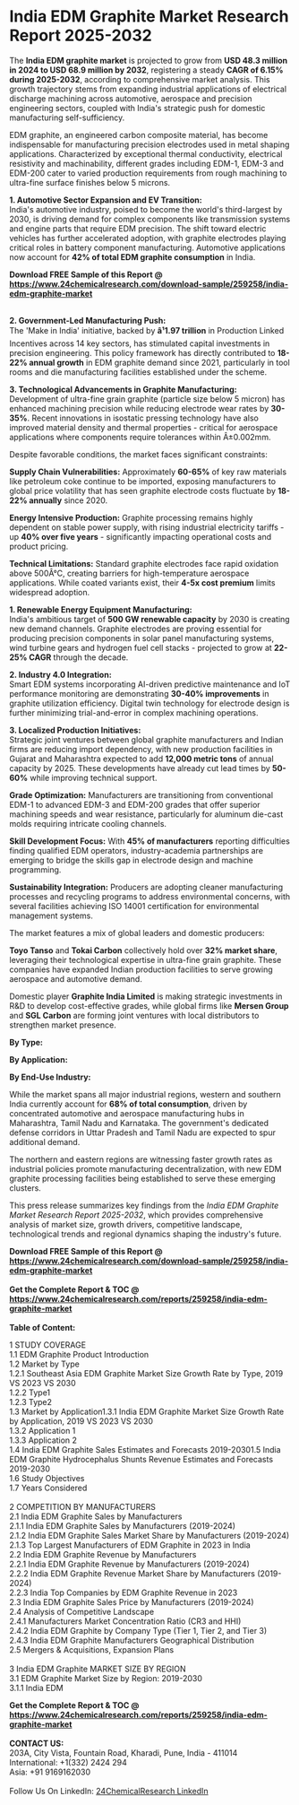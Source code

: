<h1>India EDM Graphite Market Research Report 2025-2032</h1><p>The <strong>India EDM graphite market</strong> is projected to grow from <strong>USD 48.3 million in 2024 to USD 68.9 million by 2032</strong>, registering a steady <strong>CAGR of 6.15% during 2025-2032</strong>, according to comprehensive market analysis. This growth trajectory stems from expanding industrial applications of electrical discharge machining across automotive, aerospace and precision engineering sectors, coupled with India's strategic push for domestic manufacturing self-sufficiency.</p><p>EDM graphite, an engineered carbon composite material, has become indispensable for manufacturing precision electrodes used in metal shaping applications. Characterized by exceptional thermal conductivity, electrical resistivity and machinability, different grades including EDM-1, EDM-3 and EDM-200 cater to varied production requirements from rough machining to ultra-fine surface finishes below 5 microns.</p><p><strong>1. Automotive Sector Expansion and EV Transition:</strong><br>
India's automotive industry, poised to become the world's third-largest by 2030, is driving demand for complex components like transmission systems and engine parts that require EDM precision. The shift toward electric vehicles has further accelerated adoption, with graphite electrodes playing critical roles in battery component manufacturing. Automotive applications now account for <strong>42% of total EDM graphite consumption</strong> in India.</p><div><b>Download FREE Sample of this Report @ 
            <a href="https://www.24chemicalresearch.com/download-sample/259258/india-edm-graphite-market">
            https://www.24chemicalresearch.com/download-sample/259258/india-edm-graphite-market</a></b></div><br><p><strong>2. Government-Led Manufacturing Push:</strong><br>
The 'Make in India' initiative, backed by <strong>â¹1.97 trillion</strong> in Production Linked Incentives across 14 key sectors, has stimulated capital investments in precision engineering. This policy framework has directly contributed to <strong>18-22% annual growth</strong> in EDM graphite demand since 2021, particularly in tool rooms and die manufacturing facilities established under the scheme.</p><p><strong>3. Technological Advancements in Graphite Manufacturing:</strong><br>
Development of ultra-fine grain graphite (particle size below 5 micron) has enhanced machining precision while reducing electrode wear rates by <strong>30-35%</strong>. Recent innovations in isostatic pressing technology have also improved material density and thermal properties - critical for aerospace applications where components require tolerances within Â±0.002mm.</p><p>Despite favorable conditions, the market faces significant constraints:</p><p><strong>Supply Chain Vulnerabilities:</strong> Approximately <strong>60-65%</strong> of key raw materials like petroleum coke continue to be imported, exposing manufacturers to global price volatility that has seen graphite electrode costs fluctuate by <strong>18-22% annually</strong> since 2020.</p><p><strong>Energy Intensive Production:</strong> Graphite processing remains highly dependent on stable power supply, with rising industrial electricity tariffs - up <strong>40% over five years</strong> - significantly impacting operational costs and product pricing.</p><p><strong>Technical Limitations:</strong> Standard graphite electrodes face rapid oxidation above 500Â°C, creating barriers for high-temperature aerospace applications. While coated variants exist, their <strong>4-5x cost premium</strong> limits widespread adoption.</p><p><strong>1. Renewable Energy Equipment Manufacturing:</strong><br>
India's ambitious target of <strong>500 GW renewable capacity</strong> by 2030 is creating new demand channels. Graphite electrodes are proving essential for producing precision components in solar panel manufacturing systems, wind turbine gears and hydrogen fuel cell stacks - projected to grow at <strong>22-25% CAGR</strong> through the decade.</p><p><strong>2. Industry 4.0 Integration:</strong><br>
Smart EDM systems incorporating AI-driven predictive maintenance and IoT performance monitoring are demonstrating <strong>30-40% improvements</strong> in graphite utilization efficiency. Digital twin technology for electrode design is further minimizing trial-and-error in complex machining operations.</p><p><strong>3. Localized Production Initiatives:</strong><br>
Strategic joint ventures between global graphite manufacturers and Indian firms are reducing import dependency, with new production facilities in Gujarat and Maharashtra expected to add <strong>12,000 metric tons</strong> of annual capacity by 2025. These developments have already cut lead times by <strong>50-60%</strong> while improving technical support.</p><p><strong>Grade Optimization:</strong> Manufacturers are transitioning from conventional EDM-1 to advanced EDM-3 and EDM-200 grades that offer superior machining speeds and wear resistance, particularly for aluminum die-cast molds requiring intricate cooling channels.</p><p><strong>Skill Development Focus:</strong> With <strong>45% of manufacturers</strong> reporting difficulties finding qualified EDM operators, industry-academia partnerships are emerging to bridge the skills gap in electrode design and machine programming.</p><p><strong>Sustainability Integration:</strong> Producers are adopting cleaner manufacturing processes and recycling programs to address environmental concerns, with several facilities achieving ISO 14001 certification for environmental management systems.</p><p>The market features a mix of global leaders and domestic producers:</p><p><strong>Toyo Tanso</strong> and <strong>Tokai Carbon</strong> collectively hold over <strong>32% market share</strong>, leveraging their technological expertise in ultra-fine grain graphite. These companies have expanded Indian production facilities to serve growing aerospace and automotive demand.</p><p>Domestic player <strong>Graphite India Limited</strong> is making strategic investments in R&amp;D to develop cost-effective grades, while global firms like <strong>Mersen Group</strong> and <strong>SGL Carbon</strong> are forming joint ventures with local distributors to strengthen market presence.</p><p><strong>By Type:</strong></p><p><strong>By Application:</strong></p><p><strong>By End-Use Industry:</strong></p><p>While the market spans all major industrial regions, western and southern India currently account for <strong>68% of total consumption</strong>, driven by concentrated automotive and aerospace manufacturing hubs in Maharashtra, Tamil Nadu and Karnataka. The government's dedicated defense corridors in Uttar Pradesh and Tamil Nadu are expected to spur additional demand.</p><p>The northern and eastern regions are witnessing faster growth rates as industrial policies promote manufacturing decentralization, with new EDM graphite processing facilities being established to serve these emerging clusters.</p><p>This press release summarizes key findings from the <em>India EDM Graphite Market Research Report 2025-2032</em>, which provides comprehensive analysis of market size, growth drivers, competitive landscape, technological trends and regional dynamics shaping the industry's future.</p><div><b>Download FREE Sample of this Report @ 
            <a href="https://www.24chemicalresearch.com/download-sample/259258/india-edm-graphite-market">
            https://www.24chemicalresearch.com/download-sample/259258/india-edm-graphite-market</a></b></div><br><div><b>Get the Complete Report & TOC @ 
            <a href="https://www.24chemicalresearch.com/reports/259258/india-edm-graphite-market">
            https://www.24chemicalresearch.com/reports/259258/india-edm-graphite-market</a></b></div><br>
            <b>Table of Content:</b><p>1 STUDY COVERAGE<br />
1.1 EDM Graphite Product Introduction<br />
1.2 Market by Type<br />
1.2.1 Southeast Asia EDM Graphite Market Size Growth Rate by Type, 2019 VS 2023 VS 2030<br />
1.2.2 Type1<br />
1.2.3 Type2<br />
1.3 Market by Application1.3.1 India EDM Graphite  Market Size Growth Rate by Application, 2019 VS 2023 VS 2030<br />
1.3.2 Application 1<br />
1.3.3 Application 2<br />
1.4 India EDM Graphite  Sales Estimates and Forecasts 2019-20301.5 India EDM Graphite Hydrocephalus Shunts Revenue Estimates and Forecasts 2019-2030<br />
1.6 Study Objectives<br />
1.7 Years Considered<br />
<br />
2 COMPETITION BY MANUFACTURERS<br />
2.1 India EDM Graphite Sales by Manufacturers<br />
2.1.1 India EDM Graphite Sales by Manufacturers (2019-2024)<br />
2.1.2 India EDM Graphite Sales Market Share by Manufacturers (2019-2024)<br />
2.1.3 Top Largest Manufacturers of  EDM Graphite in 2023 in India<br />
2.2 India EDM Graphite Revenue by Manufacturers<br />
2.2.1 India EDM Graphite Revenue by Manufacturers (2019-2024)<br />
2.2.2 India EDM Graphite Revenue Market Share by Manufacturers (2019-2024)<br />
2.2.3 India Top Companies by EDM Graphite Revenue in 2023<br />
2.3 India EDM Graphite Sales Price by Manufacturers (2019-2024)<br />
2.4 Analysis of Competitive Landscape<br />
2.4.1 Manufacturers Market Concentration Ratio (CR3 and HHI)<br />
2.4.2 India EDM Graphite by Company Type (Tier 1, Tier 2, and Tier 3)<br />
2.4.3 India EDM Graphite Manufacturers Geographical Distribution<br />
2.5 Mergers & Acquisitions, Expansion Plans<br />
<br />
3 India EDM Graphite MARKET SIZE BY REGION<br />
3.1 EDM Graphite Market Size by Region: 2019-2030<br />
3.1.1 India EDM</p><div><b>Get the Complete Report & TOC @ 
            <a href="https://www.24chemicalresearch.com/reports/259258/india-edm-graphite-market">
            https://www.24chemicalresearch.com/reports/259258/india-edm-graphite-market</a></b></div><br><b>CONTACT US:</b><br>
            203A, City Vista, Fountain Road, Kharadi, Pune, India - 411014<br>
            International: +1(332) 2424 294<br>
            Asia: +91 9169162030 <br><br>
            Follow Us On LinkedIn: <a href="https://www.linkedin.com/company/24chemicalresearch/">24ChemicalResearch LinkedIn</a>
